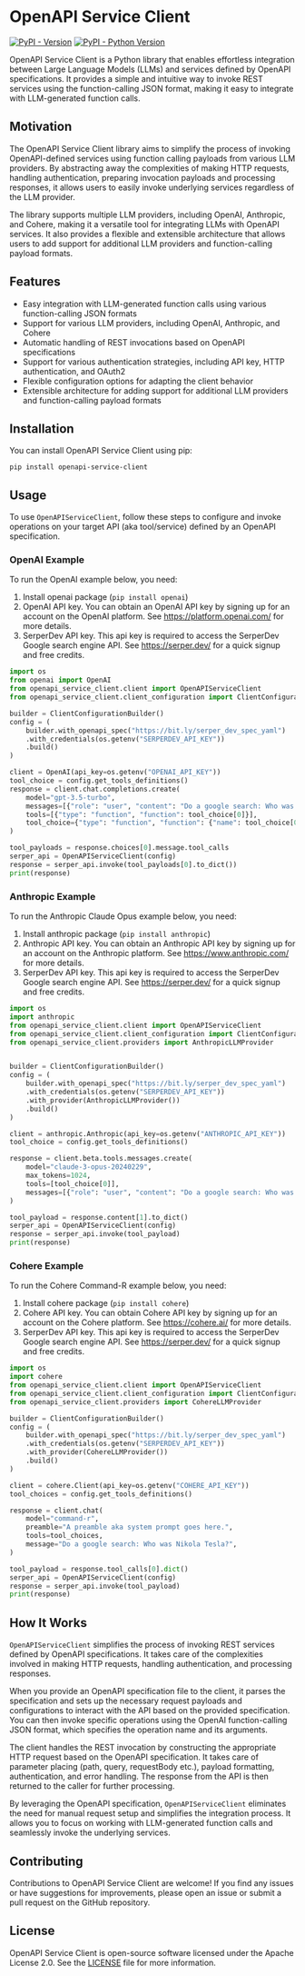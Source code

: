 # OpenAPI Service Client
[![PyPI - Version](https://img.shields.io/pypi/v/openapi-service-client.svg)](https://pypi.org/project/openapi-service-client)
[![PyPI - Python Version](https://img.shields.io/pypi/pyversions/openapi-service-client.svg)](https://pypi.org/project/openapi-service-client)


OpenAPI Service Client is a Python library that enables effortless integration between Large Language Models (LLMs) and services defined by OpenAPI specifications. It provides a simple and intuitive way to invoke REST services using the function-calling JSON format, making it easy to integrate with LLM-generated function calls.

## Motivation

The OpenAPI Service Client library aims to simplify the process of invoking OpenAPI-defined services using function calling payloads from various LLM providers. By abstracting away the complexities of making HTTP requests, handling authentication, preparing invocation payloads and processing responses, it allows users to easily invoke underlying services regardless of the LLM provider.

The library supports multiple LLM providers, including OpenAI, Anthropic, and Cohere, making it a versatile tool for integrating LLMs with OpenAPI services. It also provides a flexible and extensible architecture that allows users to add support for additional LLM providers and function-calling payload formats.

## Features

- Easy integration with LLM-generated function calls using various function-calling JSON formats
- Support for various LLM providers, including OpenAI, Anthropic, and Cohere
- Automatic handling of REST invocations based on OpenAPI specifications
- Support for various authentication strategies, including API key, HTTP authentication, and OAuth2
- Flexible configuration options for adapting the client behavior
- Extensible architecture for adding support for additional LLM providers and function-calling payload formats


## Installation

You can install OpenAPI Service Client using pip:

```shell
pip install openapi-service-client
```

## Usage

To use `OpenAPIServiceClient`, follow these steps to configure and invoke operations on your target API (aka tool/service) defined by an OpenAPI specification.

### OpenAI Example

To run the OpenAI example below, you need:
1) Install openai package (`pip install openai`)
2) OpenAI API key. You can obtain an OpenAI API key by signing up for an account on the OpenAI platform. See https://platform.openai.com/ for more details.
3) SerperDev API key. This api key is required to access the SerperDev Google search engine API. See https://serper.dev/ for a quick signup and free credits. 


```python
import os
from openai import OpenAI
from openapi_service_client.client import OpenAPIServiceClient
from openapi_service_client.client_configuration import ClientConfigurationBuilder

builder = ClientConfigurationBuilder()
config = (
    builder.with_openapi_spec("https://bit.ly/serper_dev_spec_yaml")
    .with_credentials(os.getenv("SERPERDEV_API_KEY"))
    .build()
)

client = OpenAI(api_key=os.getenv("OPENAI_API_KEY"))
tool_choice = config.get_tools_definitions()
response = client.chat.completions.create(
    model="gpt-3.5-turbo",
    messages=[{"role": "user", "content": "Do a google search: Who was Nikola Tesla?"}],
    tools=[{"type": "function", "function": tool_choice[0]}],
    tool_choice={"type": "function", "function": {"name": tool_choice[0]["name"]}},
)

tool_payloads = response.choices[0].message.tool_calls
serper_api = OpenAPIServiceClient(config)
response = serper_api.invoke(tool_payloads[0].to_dict())
print(response)
```

### Anthropic Example

To run the Anthropic Claude Opus example below, you need:

1) Install anthropic package (`pip install anthropic`)
2) Anthropic API key. You can obtain an Anthropic API key by signing up for an account on the Anthropic platform. See https://www.anthropic.com/ for more details.
3) SerperDev API key. This api key is required to access the SerperDev Google search engine API. See https://serper.dev/ for a quick signup and free credits. 


```python
import os
import anthropic
from openapi_service_client.client import OpenAPIServiceClient
from openapi_service_client.client_configuration import ClientConfigurationBuilder
from openapi_service_client.providers import AnthropicLLMProvider


builder = ClientConfigurationBuilder()
config = (
    builder.with_openapi_spec("https://bit.ly/serper_dev_spec_yaml")
    .with_credentials(os.getenv("SERPERDEV_API_KEY"))
    .with_provider(AnthropicLLMProvider())
    .build()
)

client = anthropic.Anthropic(api_key=os.getenv("ANTHROPIC_API_KEY"))
tool_choice = config.get_tools_definitions()

response = client.beta.tools.messages.create(
    model="claude-3-opus-20240229",
    max_tokens=1024,
    tools=[tool_choice[0]],
    messages=[{"role": "user", "content": "Do a google search: Who was Nikola Tesla?"}],
)

tool_payload = response.content[1].to_dict()
serper_api = OpenAPIServiceClient(config)
response = serper_api.invoke(tool_payload)
print(response)
```
### Cohere Example

To run the Cohere Command-R example below, you need:

1) Install cohere package (`pip install cohere`)
2) Cohere API key. You can obtain Cohere API key by signing up for an account on the Cohere platform. See https://cohere.ai/ for more details.
3) SerperDev API key. This api key is required to access the SerperDev Google search engine API. See https://serper.dev/ for a quick signup and free credits. 


```python
import os
import cohere
from openapi_service_client.client import OpenAPIServiceClient
from openapi_service_client.client_configuration import ClientConfigurationBuilder
from openapi_service_client.providers import CohereLLMProvider

builder = ClientConfigurationBuilder()
config = (
    builder.with_openapi_spec("https://bit.ly/serper_dev_spec_yaml")
    .with_credentials(os.getenv("SERPERDEV_API_KEY"))
    .with_provider(CohereLLMProvider())
    .build()
)

client = cohere.Client(api_key=os.getenv("COHERE_API_KEY"))
tool_choices = config.get_tools_definitions()

response = client.chat(
    model="command-r",
    preamble="A preamble aka system prompt goes here.",
    tools=tool_choices,
    message="Do a google search: Who was Nikola Tesla?",
)

tool_payload = response.tool_calls[0].dict()
serper_api = OpenAPIServiceClient(config)
response = serper_api.invoke(tool_payload)
print(response)
```

## How It Works
`OpenAPIServiceClient` simplifies the process of invoking REST services defined by OpenAPI specifications. It takes care of the complexities involved in making HTTP requests, handling authentication, and processing responses.

When you provide an OpenAPI specification file to the client, it parses the specification and sets up the necessary request payloads and configurations to interact with the API based on the provided specification. You can then invoke specific operations using the OpenAI function-calling JSON format, which specifies the operation name and its arguments.

The client handles the REST invocation by constructing the appropriate HTTP request based on the OpenAPI specification. It takes care of parameter placing (path, query, requestBody etc.), payload formatting, authentication, and error handling. The response from the API is then returned to the caller for further processing.

By leveraging the OpenAPI specification, `OpenAPIServiceClient` eliminates the need for manual request setup and simplifies the integration process. It allows you to focus on working with LLM-generated function calls and seamlessly invoke the underlying services.

## Contributing

Contributions to OpenAPI Service Client are welcome! If you find any issues or have suggestions for improvements, please open an issue or submit a pull request on the GitHub repository.

## License

OpenAPI Service Client is open-source software licensed under the Apache License 2.0. See the [LICENSE](LICENSE) file for more information.
